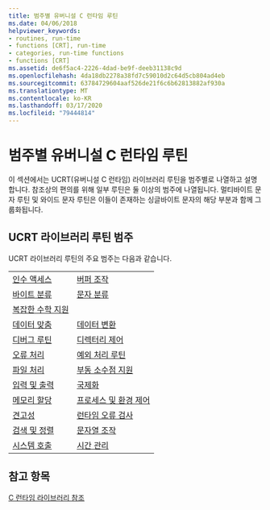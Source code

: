 ```yaml
---
title: 범주별 유버니설 C 런타임 루틴
ms.date: 04/06/2018
helpviewer_keywords:
- routines, run-time
- functions [CRT], run-time
- categories, run-time functions
- functions [CRT]
ms.assetid: de6f5ac4-2226-4dad-be9f-deeb31138c9d
ms.openlocfilehash: 4da18db2278a38fd7c59010d2c64d5cb804ad4eb
ms.sourcegitcommit: 63784729604aaf526de21f6c6b62813882af930a
ms.translationtype: MT
ms.contentlocale: ko-KR
ms.lasthandoff: 03/17/2020
ms.locfileid: "79444814"
---
```

# <a name="universal-c-runtime-routines-by-category"></a>범주별 유버니설 C 런타임 루틴

이 섹션에서는 UCRT(유버니설 C 런타임) 라이브러리 루틴을 범주별로 나열하고 설명합니다. 참조상의 편의를 위해 일부 루틴은 둘 이상의 범주에 나열됩니다. 멀티바이트 문자 루틴 및 와이드 문자 루틴은 이들이 존재하는 싱글바이트 문자의 해당 부분과 함께 그룹화됩니다.

## <a name="ucrt-library-routine-categories"></a>UCRT 라이브러리 루틴 범주

UCRT 라이브러리 루틴의 주요 범주는 다음과 같습니다.

|||
|-|-|
|[인수 액세스](../c-runtime-library/argument-access.md)|[버퍼 조작](../c-runtime-library/buffer-manipulation.md)|
|[바이트 분류](../c-runtime-library/byte-classification.md)|[문자 분류](../c-runtime-library/character-classification.md)|
|[복잡한 수학 지원](../c-runtime-library/complex-math-support.md)||
|[데이터 맞춤](../c-runtime-library/data-alignment.md)|[데이터 변환](../c-runtime-library/data-conversion.md)|
|[디버그 루틴](../c-runtime-library/debug-routines.md)|[디렉터리 제어](../c-runtime-library/directory-control.md)|
|[오류 처리](../c-runtime-library/error-handling-crt.md)|[예외 처리 루틴](../c-runtime-library/exception-handling-routines.md)|
|[파일 처리](../c-runtime-library/file-handling.md)|[부동 소수점 지원](../c-runtime-library/floating-point-support.md)|
|[입력 및 출력](../c-runtime-library/input-and-output.md)|[국제화](../c-runtime-library/internationalization.md)|
|[메모리 할당](../c-runtime-library/memory-allocation.md)|[프로세스 및 환경 제어](../c-runtime-library/process-and-environment-control.md)|
|[견고성](../c-runtime-library/robustness.md)|[런타임 오류 검사](../c-runtime-library/run-time-error-checking.md)|
|[검색 및 정렬](../c-runtime-library/searching-and-sorting.md)|[문자열 조작](../c-runtime-library/string-manipulation-crt.md)|
|[시스템 호출](../c-runtime-library/system-calls.md)|[시간 관리](../c-runtime-library/time-management.md)|

## <a name="see-also"></a>참고 항목

[C 런타임 라이브러리 참조](../c-runtime-library/c-run-time-library-reference.md)<br/>
